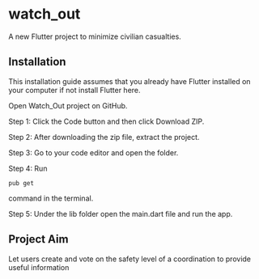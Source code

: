 # watch_out

A new Flutter project to minimize civilian casualties.

## Installation

This installation guide assumes that you already have Flutter installed on your computer if not install Flutter here.

Open Watch_Out project on GitHub.

Step 1: Click the Code button and then click Download ZIP.

Step 2: After downloading the zip file, extract the project.

Step 3: Go to your code editor and open the folder.

Step 4: Run 
```
pub get
``` 
command in the terminal.

Step 5: Under the lib folder open the main.dart file and run the app.

## Project Aim

Let users create and vote on the safety level of a coordination to provide useful information

